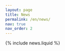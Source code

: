 ```yaml
---
layout: page
title: News
permalink: /en/news/
nav: true
nav_order: 2
---
```


{% include news.liquid %}
